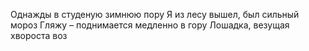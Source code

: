 Однажды в студеную зимнюю пору
Я из лесу вышел, был сильный мороз
Гляжу – поднимается медленно в гору
Лошадка, везущая хвороста воз